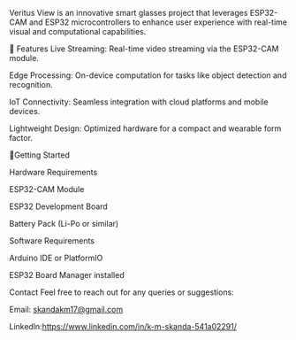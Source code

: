 Veritus View is an innovative smart glasses project that leverages ESP32-CAM and ESP32 microcontrollers to enhance user experience with real-time visual and computational capabilities.

🌟 Features
Live Streaming: Real-time video streaming via the ESP32-CAM module.

Edge Processing: On-device computation for tasks like object detection and recognition.

IoT Connectivity: Seamless integration with cloud platforms and mobile devices.

Lightweight Design: Optimized hardware for a compact and wearable form factor.


🚀Getting Started

Hardware Requirements

ESP32-CAM Module

ESP32 Development Board

Battery Pack (Li-Po or similar)

Software Requirements

Arduino IDE or PlatformIO

ESP32 Board Manager installed


Contact
Feel free to reach out for any queries or suggestions:

Email: skandakm17@gmail.com

Linkedln:https://www.linkedin.com/in/k-m-skanda-541a02291/

